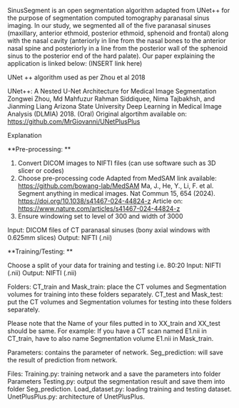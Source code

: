 SinusSegment is an open segmentation algorithm adapted from UNet++ for the purpose of segmentation computed tomography paranasal sinus imaging. 
In our study, we segmented all of the five paranasal sinuses (maxillary, anterior ethmoid, posterior ethmoid, sphenoid and frontal) along with the nasal cavity (anteriorly in line from the nasal bones to the anterior nasal spine and posteriorly in a line from the posterior wall of the sphenoid sinus to the posterior end of the hard palate). 
Our paper explaining the application is linked below: (INSERT link here) 


UNet ++ algorithm used as per Zhou et al 2018 

UNet++: A Nested U-Net Architecture for Medical Image Segmentation
Zongwei Zhou, Md Mahfuzur Rahman Siddiquee, Nima Tajbakhsh, and Jianming Liang
Arizona State University
Deep Learning in Medical Image Analysis (DLMIA) 2018. (Oral)
Original algortihm available on: https://github.com/MrGiovanni/UNetPlusPlus 




Explanation

**Pre-processing: **
1. Convert DICOM images to NIFTI files (can use software such as 3D slicer or codes)
2. Choose pre-processing code
Adapted from MedSAM link available: https://github.com/bowang-lab/MedSAM
Ma, J., He, Y., Li, F. et al. Segment anything in medical images. Nat Commun 15, 654 (2024). https://doi.org/10.1038/s41467-024-44824-z
Article on: https://www.nature.com/articles/s41467-024-44824-z
3. Ensure windowing set to level of 300 and width of 3000

Input: DICOM files of CT paranasal sinuses (bony axial windows with 0.625mm slices) 
Output: NIFTI (.nii) 

**Training/Testing: **

Choose a split of your data for training and testing i.e. 80:20 
Input: NIFTI (.nii) 
Output: NIFTI (.nii) 

Folders:
CT_train and Mask_train: place the CT volumes and Segmentation volumes for training into these folders separately.
CT_test and Mask_test: put the CT volumes and Segmentation volumes for testing into these folders separately.

Please note that the Name of your files putted in to XX_train and XX_test should be same.
For example: If you have a CT scan named E1.nii in CT_train, have to also name Segmentation volume E1.nii in Mask_train.

Parameters: contains the parameter of network.
Seg_prediction: will save the result of prediction from network.

Files:
Training.py: training network and a save the parameters into folder Parameters
Testing.py: output the segmentation result and save them into folder Seg_prediction.
Load_dataset.py: loading training and testing dataset.
UnetPlusPlus.py: architecture of UnetPlusPlus.

